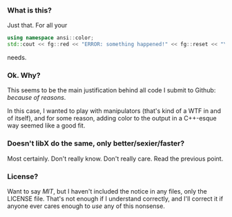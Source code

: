 ### What is this?

Just that. For all your 

```C++
using namespace ansi::color;
std::cout << fg::red << "ERROR: something happened!" << fg::reset << "\n";
```

needs.

### Ok. Why?
This seems to be the main justification behind all code I submit to Github: _because of reasons_. 

In this case, I wanted to play with manipulators (that's kind of a WTF in and of itself), and
for some reason, adding color to the output in a C++-esque way seemed like a good fit.

### Doesn't libX do the same, only better/sexier/faster?
Most certainly. Don't really know. Don't really care. Read the previous point.

### License?
Want to say _MIT_, but I haven't included the notice in any files, only the LICENSE file. That's not
enough if I understand correctly, and I'll correct it if anyone ever cares enough to _use_ any of this 
nonsense.
